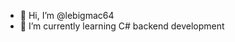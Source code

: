 - 👋 Hi, I’m @lebigmac64
- 🌱 I’m currently learning C# backend development

<!---
lebigmac64/lebigmac64 is a ✨ special ✨
 repository because its `README.md`
 (this file) appears on your GitHub profile.
You can click the Preview link to take a look 
at your changes.
--->
